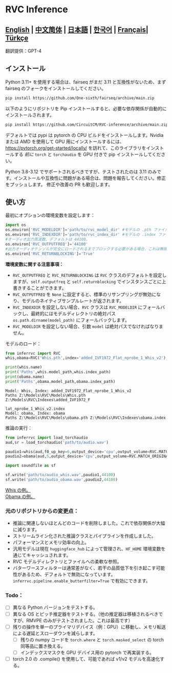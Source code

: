 
# RVC Inference
[**English**](../README.md) | [**中文简体**](./README.ch.md) | [**日本語**](./README.ja.md) | [**한국어**](./README.ko.md) | [**Français**](./README.fr.md)| [**Türkçe**](./README.tr.md)
------
翻訳提供：GPT-4

## インストール
Python 3.11+ を使用する場合は、fairseq がまだ 3.11 と互換性がないため、まず fairseq のフォークをインストールしてください。
```bash
pip install https://github.com/One-sixth/fairseq/archive/main.zip
```

以下のようにリポジトリを Pip インストールすると、必要な依存関係が自動的にインストールされます。
```bash
pip install https://github.com/CircuitCM/RVC-inference/archive/main.zip
```
デフォルトでは pypi は pytorch の CPU ビルドをインストールします。Nvidia または AMD を使用して GPU 用にインストールするには、https://pytorch.org/get-started/locally/ を訪れて、このライブラリをインストールする _前に_ `torch` と `torchaudio` を GPU 付きで pip インストールしてください。

Python 3.8-3.12 でサポートされるべきですが、テストされたのは 3.11 のみです。インストールや互換性に問題がある場合は、問題を報告してください。修正をプッシュします。
修正や改善の PR も歓迎します。

## 使い方
最初にオプションの環境変数を設定します：
```python
import os
os.environ['RVC_MODELDIR']='path/to/rvc_model_dir' #モデルの .pth ファイルが保存されている場所。
os.environ['RVC_INDEXDIR']='path/to/rvc_index_dir' #モデルの .index ファイルが保存されている場所。
#オーディオ出力周波数、デフォルトは 44100。
os.environ['RVC_OUTPUTFREQ']='44100'
#出力オーディオテンソルが完全にロードされるまでブロックする必要がある場合、これは無視して構いません。しかし、より大きな torch パイプラインで実行したい場合は、False に設定するとパフォーマンスが少し向上します。
os.environ['RVC_RETURNBLOCKING']='True'
```
**環境変数に関する注意事項：**
- `RVC_OUTPUTFREQ` と `RVC_RETURNBLOCKING` は `RVC` クラスのデフォルトを設定しますが、`self.outputfreq` と `self.returnblocking` でインスタンスごとに上書きすることができます。
- `RVC_OUTPUTFREQ` を `None` に設定すると、標準のリサンプリングが無効になり、モデルのネイティブサンプルレートが返されます。
- `RVC_INDEXDIR` を設定しない場合、`RVC` クラスは `RVC_MODELDIR` にフォールバックし、最終的にはモデルディレクトリの絶対パス `os.path.dirname(model_path)` にフォールバックします。
- `RVC_MODELDIR` を設定しない場合、引数 `model` は絶対パスでなければなりません。

モデルのロード：
```python
from inferrvc import RVC
whis,obama=RVC('Whis.pth',index='added_IVF1972_Flat_nprobe_1_Whis_v2'),RVC(model='obama')

print(whis.name)
print('Paths',whis.model_path,whis.index_path)
print(obama.name)
print('Paths',obama.model_path,obama.index_path)
```
```text
Model: Whis, Index: added_IVF1972_Flat_nprobe_1_Whis_v2
Paths Z:\Models\RVC\Models\Whis.pth Z:\Models\RVC\Indexes\added_IVF1972_F

lat_nprobe_1_Whis_v2.index
Model: obama, Index: obama
Paths Z:\Models\RVC\Models\obama.pth Z:\Models\RVC\Indexes\obama.index
```

推論の実行：
```python
from inferrvc import load_torchaudio
aud,sr = load_torchaudio('path/to/audio.wav')

paudio1=whis(aud,f0_up_key=6,output_device='cpu',output_volume=RVC.MATCH_ORIGINAL,index_rate=.75)
paudio2=obama(aud,5,output_device='cpu',output_volume=RVC.MATCH_ORIGINAL,index_rate=.9)

import soundfile as sf

sf.write('path/to/audio_whis.wav',paudio1,44100)
sf.write('path/to/audio_obama.wav',paudio2,44100)
```
[Whis の例。](./docs/audio_whis.wav)  
[Obama の例。](./docs/audio_obama.wav)

### 元のリポジトリからの変更点：
 - 推論に関連しないほとんどのコードを削除しました。これで依存関係が大幅に減ります。
 - ストリームライン化された推論クラスとパイプラインを作成しました。
 - パフォーマンスとメモリ効率の向上。
 - 汎用モデルは現在 `huggingface_hub` によって管理され、`HF_HOME` 環境変数を通じてキャッシュされます。
 - RVC モデルディレクトリとファイルへの柔軟な参照。
 - バターワースフィルターは通常差がなく、若干の品質低下を引き起こす可能性があるため、デフォルトで無効になっています。`inferrvc.pipeline.enable_butterfilter=True` で有効にできます。

### Todo：
- [ ] 異なる Python バージョンをテストする。
- [ ] 異なる OS とピッチ推定器をテストする。（他の推定器は移植されるべきですが、RMVPE のみがテストされました。これは最高です）
- [ ] 残りの操作を単一のプライマリデバイス（例：GPU）に移動し、メモリ転送による遅延とスローダウンを減らします。
  - [ ] 残りの numpy コードを `torch.where` と `torch.masked_select` の torch 同等品に置き換える。
  - [ ] インデックスマスクを GPU デバイス用の pytorch で再実装する。
- [ ] torch 2.0 の .compile() を使用して、可能であれば v1/v2 モデルを高速化する。